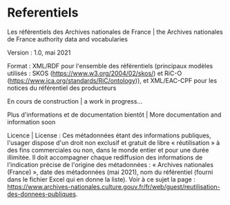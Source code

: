 # Referentiels

Les référentiels des Archives nationales de France | the Archives nationales de France authority data and vocabularies

Version : 1.0, mai 2021

Format : XML/RDF pour l'ensemble des référentiels (principaux modèles utilisés : SKOS (https://www.w3.org/2004/02/skos/) et RiC-O (https://www.ica.org/standards/RiC/ontology)),  et XML/EAC-CPF pour les notices du référentiel des producteurs

En cours de construction | a work in progress...

Plus d'informations et de documentation bientôt | More documentation and information soon

Licence | License : Ces métadonnées étant des informations publiques, l'usager dispose d'un droit non exclusif et gratuit de libre « réutilisation » à des fins commerciales ou non, dans le monde entier et pour une durée illimitée. Il doit accompagner chaque rediffusion des informations de l'indication précise de l'origine des métadonnées : « Archives nationales (France) », date des métadonnées (mai 2021), nom du référentiel (fourni dans le fichier Excel qui en donne la liste). Voir à ce sujet la page : https://www.archives-nationales.culture.gouv.fr/fr/web/guest/reutilisation-des-donnees-publiques.
